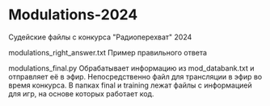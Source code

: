 # Modulations-2024
Судейские файлы с конкурса "Радиоперехват" 2024

modulations_right_answer.txt
Пример правильного ответа

modulations_final.py
Обрабатывает информацию из mod_databank.txt и отправляет её в эфир. Непосредственно файл для трансляции в эфир во время конкурса.
В папках final и training лежат файлы с информацией для игр, на основе которых работает код.
